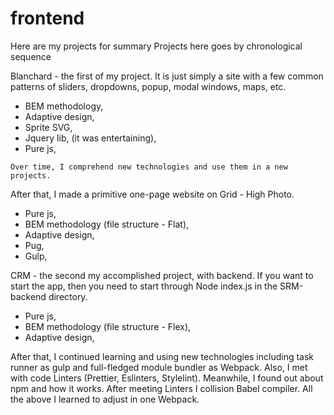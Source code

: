 # frontend
Here are my projects for summary
Projects here goes by chronological sequence

Blanchard - the first of my project. It is just simply a site with a few common patterns of sliders, dropdowns, popup, modal windows, maps, etc. 
* BEM methodology,
* Adaptive design,
* Sprite SVG, 
* Jquery lib, (it was entertaining),
* Pure js,

`Over time, I comprehend new technologies and use them in a new projects.`

After that, I made a primitive one-page website on Grid - High Photo.
* Pure js,
* BEM methodology (file structure - Flat),
* Adaptive design,
* Pug,
* Gulp,

CRM - the second my accomplished project, with backend. If you want to start the app, then you need to start through Node index.js in the SRM-backend directory.

* Pure js,
* BEM methodology (file structure - Flex),
* Adaptive design,

After that, I continued learning and using new technologies including task runner as gulp and full-fledged module bundler as Webpack. Also, I met with code Linters (Prettier, Eslinters, Stylelint). Meanwhile, I found out about npm and how it works. After meeting Linters I collision Babel compiler. All the above I learned to adjust in one Webpack.
